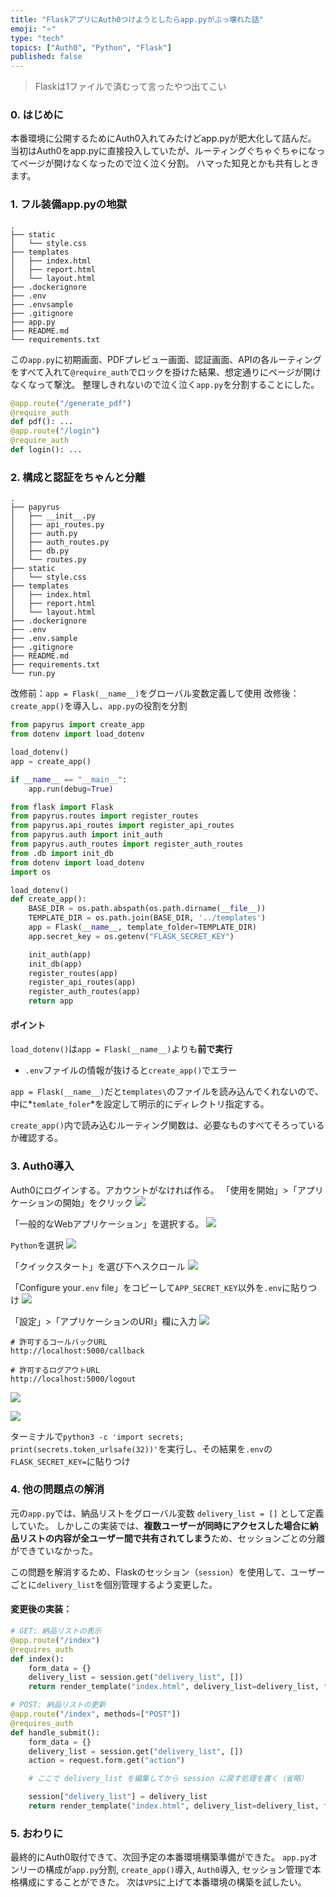 ```yaml
---
title: "FlaskアプリにAuth0つけようとしたらapp.pyがぶっ壊れた話"
emoji: "⭐"
type: "tech"
topics: ["Auth0", "Python", "Flask"]
published: false
---
```


>Flaskは1ファイルで済むって言ったやつ出てこい

### 0. はじめに
本番環境に公開するためにAuth0入れてみたけどapp.pyが肥大化して詰んだ。
当初はAuth0をapp.pyに直接投入していたが、ルーティングぐちゃぐちゃになってページが開けなくなったので泣く泣く分割。
ハマった知見とかも共有しときます。

### 1. フル装備app.pyの地獄

```plaintext:改修前のディレクトリ構成
.
├── static
│   └── style.css
├── templates
│   ├── index.html
│   ├── report.html
│   └── layout.html
├── .dockerignore
├── .env
├── .envsample
├── .gitignore
├── app.py
├── README.md
└── requirements.txt
```
この`app.py`に初期画面、PDFプレビュー画面、認証画面、APIの各ルーティングをすべて入れて`@require_auth`でロックを掛けた結果、想定通りにページが開けなくなって撃沈。
整理しきれないので泣く泣く`app.py`を分割することにした。

```python:app.py
@app.route("/generate_pdf")
@require_auth
def pdf(): ...
@app.route("/login")
@require_auth
def login(): ...
```

### 2. 構成と認証をちゃんと分離

```plaintext:改修後のディレクトリ構成
.
├── papyrus
│   ├── __init__.py
│   ├── api_routes.py
│   ├── auth.py
│   ├── auth_routes.py
│   ├── db.py
│   └── routes.py
├── static
│   └── style.css
├── templates
│   ├── index.html
│   ├── report.html
│   └── layout.html
├── .dockerignore
├── .env
├── .env.sample
├── .gitignore
├── README.md
├── requirements.txt
└── run.py
```

改修前：`app = Flask(__name__)`をグローバル変数定義して使用
改修後：`create_app()`を導入し、`app.py`の役割を分割

```python
from papyrus import create_app
from dotenv import load_dotenv

load_dotenv()
app = create_app()

if __name__ == "__main__":
    app.run(debug=True)
```

```python
from flask import Flask
from papyrus.routes import register_routes
from papyrus.api_routes import register_api_routes
from papyrus.auth import init_auth
from papyrus.auth_routes import register_auth_routes
from .db import init_db
from dotenv import load_dotenv
import os

load_dotenv()
def create_app():
    BASE_DIR = os.path.abspath(os.path.dirname(__file__))
    TEMPLATE_DIR = os.path.join(BASE_DIR, '../templates')
    app = Flask(__name__, template_folder=TEMPLATE_DIR)
    app.secret_key = os.getenv("FLASK_SECRET_KEY")

    init_auth(app)
    init_db(app)
    register_routes(app)
    register_api_routes(app)
    register_auth_routes(app)
    return app
```

#### ポイント
`load_dotenv()`は`app = Flask(__name__)`よりも**前で実行**
- `.env`ファイルの情報が抜けると`create_app()`でエラー

`app = Flask(__name__)`だと`templates\`のファイルを読み込んでくれないので、中に*`temlate_foler`*を設定して明示的にディレクトリ指定する。

`create_app()`内で読み込むルーティング関数は、必要なものすべてそろっているか確認する。

### 3. Auth0導入

Auth0にログインする。アカウントがなければ作る。
「使用を開始」>「アプリケーションの開始」をクリック
![](https://storage.googleapis.com/zenn-user-upload/95ffc2ebc0ed-20250728.png)

「一般的なWebアプリケーション」を選択する。
![](https://storage.googleapis.com/zenn-user-upload/d02f2823ef98-20250728.png)

`Python`を選択
![](https://storage.googleapis.com/zenn-user-upload/cc0a2b8b8fbd-20250728.png)

「クイックスタート」を選び下へスクロール
![](https://storage.googleapis.com/zenn-user-upload/ac855e86959c-20250728.png)

「Configure your`.env` file」をコピーして`APP_SECRET_KEY`以外を`.env`に貼りつけ
![](https://storage.googleapis.com/zenn-user-upload/d1e36c993fb8-20250728.png)

「設定」>「アプリケーションのURI」欄に入力
![](https://storage.googleapis.com/zenn-user-upload/3b0f7df4f37a-20250729.png)

```plaintext:Configuration URI
# 許可するコールバックURL
http://localhost:5000/callback

# 許可するログアウトURL
http://localhost:5000/logout

```

![](https://storage.googleapis.com/zenn-user-upload/0bcf927fb6dc-20250729.png)


![](https://storage.googleapis.com/zenn-user-upload/270816d67e11-20250729.png)

ターミナルで`python3 -c 'import secrets; print(secrets.token_urlsafe(32))'`を実行し、その結果を`.env`の`FLASK_SECRET_KEY=`に貼りつけ


### 4. 他の問題点の解消

元の`app.py`では、納品リストをグローバル変数 `delivery_list = []` として定義していた。
しかしこの実装では、**複数ユーザーが同時にアクセスした場合に納品リストの内容が全ユーザー間で共有されてしまう**ため、セッションごとの分離ができていなかった。

この問題を解消するため、Flaskのセッション（`session`）を使用して、ユーザーごとに`delivery_list`を個別管理するよう変更した。

#### 変更後の実装：

```python
# GET: 納品リストの表示
@app.route("/index")
@requires_auth
def index():
    form_data = {}
    delivery_list = session.get("delivery_list", [])
    return render_template("index.html", delivery_list=delivery_list, form_data=form_data)
```

```python
# POST: 納品リストの更新
@app.route("/index", methods=["POST"])
@requires_auth
def handle_submit():
    form_data = {}
    delivery_list = session.get("delivery_list", [])
    action = request.form.get("action")

    # ここで delivery_list を編集してから session に戻す処理を書く（省略）

    session["delivery_list"] = delivery_list
    return render_template("index.html", delivery_list=delivery_list, form_data=form_data)
```

### 5. おわりに
最終的にAuth0取付できて、次回予定の本番環境構築準備ができた。
`app.py`オンリーの構成が`app.py`分割, `create_app()`導入, `Auth0`導入, セッション管理で本格構成にすることができた。
次は`VPS`に上げて本番環境の構築を試したい。